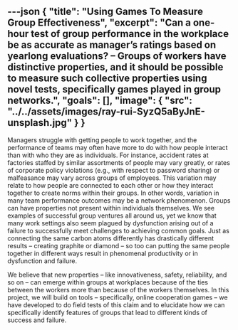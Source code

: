 ---json
{
  "title": "Using Games To Measure Group Effectiveness",
  "excerpt": "Can a one-hour test of group performance in the workplace be as accurate as manager’s ratings based on yearlong evaluations? – Groups of workers have distinctive properties, and it should be possible to measure such collective properties using novel tests, specifically games played in group networks.",
  "goals": [],
  "image": {
    "src": "../../assets/images/ray-rui-SyzQ5aByJnE-unsplash.jpg"
  }
}
---

Managers struggle with getting people to work together, and the performance of teams may often have more to do with how people interact than with who they are as individuals. For instance, accident rates at factories staffed by similar assortments of people may vary greatly, or rates of corporate policy violations (e.g., with respect to password sharing) or malfeasance may vary across groups of employees.  This variation may relate to how people are connected to each other or how they interact together to create norms within their groups. In other words, variation in many team performance outcomes may be a network phenomenon. Groups can have properties not present within individuals themselves. We see examples of successful group ventures all around us, yet we know that many work settings also seem plagued by dysfunction arising out of a failure to successfully meet challenges to achieving common goals.  Just as connecting the same carbon atoms differently has drastically different results – creating graphite or diamond – so too can putting the same people together in different ways result in phenomenal productivity or in dysfunction and failure.

We believe that new properties – like innovativeness, safety, reliability, and so on – can emerge within groups at workplaces because of the ties between the workers more than because of the workers themselves. In this project, we will build on tools – specifically, online cooperation games – we have developed to do field tests of this claim and to elucidate how we can specifically identify features of groups that lead to different kinds of success and failure.